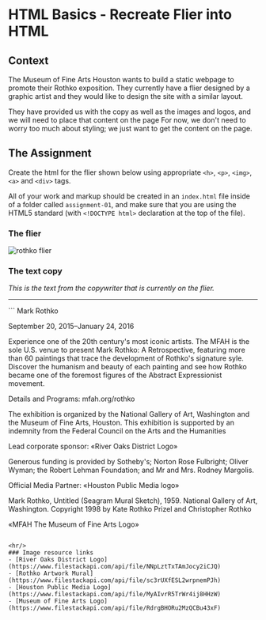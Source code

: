 # HTML Basics - Recreate Flier into HTML

## Context
The Museum of Fine Arts Houston wants to build a static webpage to promote their Rothko exposition.  They currently have a flier designed by a graphic artist and they would like to design the site with a similar layout. 

They have provided us with the copy as well as the images and logos, and we will need to place that content on the page 
For now, we don't need to worry too much about styling; we just want to get the content on the page.

## The Assignment
Create the html for the flier shown below using appropriate `<h>`, `<p>`, `<img>`, `<a>` and `<div>` tags.

All of your work and markup should be created in an `index.html` file inside of a folder called `assignment-01`, and make sure that you are using the HTML5 standard (with `<!DOCTYPE html>` declaration at the top of the file).



### The flier
![rothko flier](https://www.filestackapi.com/api/file/kwGf6nseTRKw38c4mbDs)

### The text copy
*This is the text from the copywriter that is currently on the flier.*

<hr/>
```
Mark Rothko

September 20, 2015–January 24, 2016

Experience one of the 20th century's most iconic artists. The MFAH is the sole U.S. venue to present Mark Rothko: A Retrospective, featuring more than 60 paintings that trace the development of Rothko's signature syle. Discover the humanism and beauty of each painting and see how Rothko became one of the foremost figures of the Abstract Expressionist movement.

Details and Programs: mfah.org/rothko

The exhibition is organized by the National Gallery of Art, Washington and the Museum of Fine Arts, Houston. This exhibition is supported by an indemnity from the Federal Council on the Arts and the Humanities

Lead corporate sponsor: «River Oaks District Logo»

Generous funding is provided by Sotheby's; Norton Rose Fulbright; Oliver Wyman; the Robert Lehman Foundation; and Mr and Mrs. Rodney Margolis.

Official Media Partner: «Houston Public Media logo»

Mark Rothko, Untitled (Seagram Mural Sketch), 1959. National Gallery of Art, Washington. Copyright 1998 by Kate Rothko Prizel and Christopher Rothko

«MFAH The Museum of Fine Arts Logo»
```

<hr/>
### Image resource links
- [River Oaks District Logo](https://www.filestackapi.com/api/file/NNpLztTxTAmJocy2iCJQ)
- [Rothko Artwork Mural](https://www.filestackapi.com/api/file/sc3rUXfESL2wrpnemPJh)
- [Houston Public Media Logo](https://www.filestackapi.com/api/file/MyAIvrR5TrWr4ij8HHzW)
- [Museum of Fine Arts Logo](https://www.filestackapi.com/api/file/RdrgBHORu2MzQCBu43xF)


